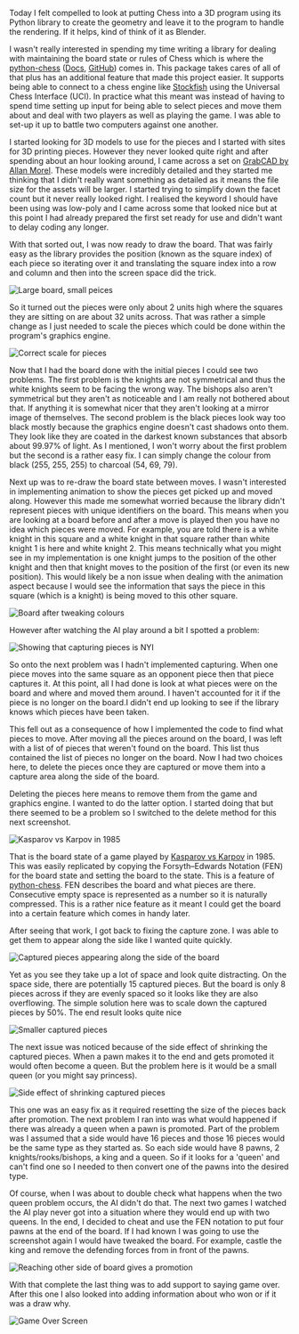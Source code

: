 Today I felt compelled to look at putting Chess into a 3D program using its
Python library to create the geometry and leave it to the program to handle the
rendering. If it helps, kind of think of it as Blender.

I wasn't really interested in spending my time writing a library for dealing
with maintaining the board state or rules of Chess which is where the
[python-chess][1] ([Docs][2], [GitHub][3]) comes in. This package takes cares
of all of that plus has an additional feature that made this project easier.
It supports being able to connect to a chess engine like [Stockfish][4] using
the Universal Chess Interface (UCI). In practice what this meant was  instead
of having to spend time setting up input for being able to select pieces and
move them about and deal with two players as well as playing the game. I was
able to set-up it up to battle two computers against one another.


I started looking for 3D models to use for the pieces and I started with sites
for 3D printing pieces. However they never looked quite right and after
spending about an hour looking around, I came across a set on
[GrabCAD by Allan Morel][5]. These models were incredibly detailed and they
started me thinking that I didn't really want something as detailed as it means
the file size for the assets will be larger. I started trying to simplify down
the facet count but it never really looked right. I realised the keyword I
should have been using was low-poly and I came across some that looked nice but
at this point I had already prepared the first set ready for use and didn't
want to delay coding any longer.

With that sorted out, I was now ready to draw the board. That was fairly easy
as the library provides the position (known as the square index) of each piece
so iterating over it and translating the square index into a row and column and
then into the screen space did the trick.

![Large board, small peices](/assets/01_PiecesOnBoardSmall.png "Board with small pieces")

So it turned out the pieces were only about 2 units high where the squares they
are sitting on are about 32 units across. That was rather a simple change as I
just needed to scale the pieces which could be done within the program's
graphics engine.

![Correct scale for pieces](/assets/02_PiecesOnBoardCorrectSize.png "Board with correctly sized pieces")

Now that I had the board done with the initial pieces I could see two problems.
The first problem is the knights are not symmetrical and thus the white knights
seem to be facing the wrong way. The bishops also aren't symmetrical but they
aren't as noticeable and I am really not bothered about that. If anything it is
somewhat nicer that they aren't looking at a mirror image of themselves. The
second problem is the black pieces look way too black mostly because the
graphics engine doesn't cast shadows onto them. They look like they are coated
in the darkest known substances that absorb about 99.97% of light.
As I mentioned, I won't worry about the first problem but the second is a
rather easy fix. I can simply change the colour from black (255, 255, 255) to
charcoal (54, 69, 79).

Next up was to re-draw the board state between moves. I wasn't interested in
implementing animation to show the pieces get picked up and moved along.
However this made me somewhat worried because the library didn't represent
pieces with unique identifiers on the board.
This means when you are looking at a board before and after a move is played
then you have no idea which pieces were moved. For example, you are told there
is a white knight in this square and a white knight in that square rather than
white knight 1 is here and white knight 2. This means technically what you
might see in my implementation is one knight jumps to the position of the other
knight and then that knight moves to the position of the first (or even its new
position). This would likely be a non issue when dealing with the animation
aspect because I would see the information that says the piece in this square
(which is a knight) is being moved to this other square.

![Board after tweaking colours](/assets/03_AfterMovesAndColourTweak.png "Board with colour tweaks")

However after watching the AI play around a bit I spotted a problem:

![Showing that capturing pieces is NYI](/assets/04_FoundNextFeatureToImplement.png "No capturing yet")

So onto the next problem was I hadn't implemented capturing. When one piece
moves into the same square as an opponent piece then that piece captures it.
At this point, all I had done is look at what pieces were on the board and
where and moved them around. I haven't accounted for it if the piece is no
longer on the board.I didn't end up looking to see if the library knows which
pieces have been taken.

This fell out as a consequence of how I implemented the code to find what
pieces to move. After moving all the pieces around on the board, I was left
with a list of of pieces that weren't found on the board. This list thus
contained the list of pieces no longer on the board. Now I had two choices
here, to delete the pieces once they are captured or move them into a capture
area along the side of the board.

Deleting the pieces here means to remove them from the game and graphics engine.
I wanted to do the latter option. I started doing that but there seemed to be
a problem so I switched to the delete method for this next screenshot.

![Kasparov vs Karpov in 1985](/assets/05_Kasparov_vs_Karpov_1985.png "Kasparov vs Karpov in 1985")

That is the board state of a game played by [Kasparov vs Karpov][6] in 1985.
This was easily replicated by copying the Forsyth–Edwards Notation (FEN) for
the board state and setting the board to the state. This is a feature of
[python-chess][1]. FEN describes the board and what pieces are there.
Consecutive empty space is represented as a number so it is naturally
compressed. This is a rather nice feature as it meant I could get the board
into a certain feature which comes in handy later.

After seeing that work, I got back to fixing the capture zone. I was able to
get them to appear along the side like I wanted quite quickly.

![Captured pieces appearing along the side of the board](/assets/06_CapturedOnSide.png "Captured pieces appearing along the side of the board")

Yet as you see they take up a lot of space and look quite distracting. On the
space side, there are potentially 15 captured pieces.
But the board is only 8 pieces across if they are evenly spaced so it looks
like they are also overflowing. The simple solution here was to scale down the
captured pieces by 50%. The end result looks quite nice

![Smaller captured pieces](/assets/07_CapturedSmaller.png "X captured pieces appearing along the side of the board")

The next issue was noticed because of the side effect of shrinking the captured
pieces. When a pawn makes it to the end and gets promoted it would often become
a queen. But the problem here is it would be a small queen (or you might say
princess).

![Side effect of shrinking captured pieces](/assets/08_CaptureSideEffectPostPromotion.png "Side effect of shrinking captured pieces")

This one was an easy fix as it  required resetting the size of the pieces back
after promotion. The next problem I ran into was what would happened if there
was already a queen when a pawn is promoted.
Part of the problem was I assumed that a side would have 16 pieces and those
16 pieces would be the same type as they started as. So each side would have 8
pawns, 2 knights/rooks/bishops, a king and a queen. So if it looks for a
'queen' and can't find one so I needed to then convert one of the pawns into
the desired type.

Of course, when I was about to double check what happens when the two queen
problem occurs, the AI didn't do that. The next two games I watched the AI play
never got into a situation where they would end up with two queens. In the end,
I decided to cheat and use the FEN notation to put four pawns at the end of the
board. If I had known I was going to use the screenshot again I would have
tweaked the board. For example, castle the king and remove the defending forces
from in front of the pawns.

![Reaching other side of board gives a promotion](/assets/10_CustomBoardStateForDev.png "Reaching other side of board gives a promotion")

With that complete the last thing was to add support to saying game over. After
this one I also looked into adding information about who won or if it was a
draw why.

![Game Over Screen](/assets/09_GameOver.png "Game Over")

[1]: https://pypi.org/project/python-chess/
[2]: https://python-chess.readthedocs.io/en/latest/
[3]: https://github.com/niklasf/python-chess
[4]: https://stockfishchess.org/
[5]: https://grabcad.com/library/chess-set-28
[6]: https://www.chessgames.com/perl/chessgame?gid=1067175
